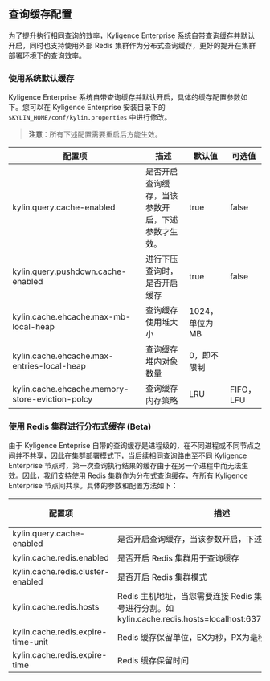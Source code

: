 ## 查询缓存配置

为了提升执行相同查询的效率，Kyligence Enterprise 系统自带查询缓存并默认开启，同时也支持使用外部 Redis 集群作为分布式查询缓存，更好的提升在集群部署环境下的查询效率。

### 使用系统默认缓存

Kyligence Enterprise 系统自带查询缓存并默认开启，具体的缓存配置参数如下。您可以在 Kyligence Enterprise 安装目录下的 `$KYLIN_HOME/conf/kylin.properties` 中进行修改。

> **注意**：所有下述配置需要重启后方能生效。

| 配置项                                          | 描述                                             | 默认值         | 可选值    |
| ----------------------------------------------- | ------------------------------------------------ | -------------- | --------- |
| kylin.query.cache-enabled                       | 是否开启查询缓存，当该参数开启，下述参数才生效。 | true           | false     |
| kylin.query.pushdown.cache-enabled              | 进行下压查询时，是否开启缓存                     | true           | false     |
| kylin.cache.ehcache.max-mb-local-heap           | 查询缓存使用堆大小                               | 1024，单位为MB |           |
| kylin.cache.ehcache.max-entries-local-heap      | 查询缓存堆内对象数量                             | 0，即不限制    |           |
| kylin.cache.ehcache.memory-store-eviction-polcy | 查询缓存内存策略                                 | LRU            | FIFO，LFU |

### 使用 Redis 集群进行分布式缓存 (Beta)

由于 Kyligence Enteprise 自带的查询缓存是进程级的，在不同进程或不同节点之间并不共享，因此在集群部署模式下，当后续相同查询路由至不同 Kyligence Enterprise 节点时，第一次查询执行结果的缓存由于在另一个进程中而无法生效。因此，我们支持使用 Redis 集群作为分布式查询缓存，在所有 Kyligence Enterprise 节点间共享。具体的参数和配置方法如下：

| 配置项                             | 描述                                                         | 默认值         | 可选值 |
| ---------------------------------- | ------------------------------------------------------------ | -------------- | ------ |
| kylin.query.cache-enabled          | 是否开启查询缓存，当该参数开启，下述参数才生效。             | true           | false  |
| kylin.cache.redis.enabled          | 是否开启 Redis 集群用于查询缓存                              | false          | true   |
| kylin.cache.redis.cluster-enabled  | 是否开启 Redis 集群模式                                      | false          | true   |
| kylin.cache.redis.hosts             | Redis 主机地址，当您需要连接 Redis 集群时，请使用逗号进行分割。如 kylin.cache.redis.hosts=localhost:6379,localhost:6380 | localhost:6379 |        |
| kylin.cache.redis.expire-time-unit | Redis 缓存保留单位，EX为秒，PX为毫秒                         | EX             | PX     |
| kylin.cache.redis.expire-time      | Redis 缓存保留时间                                           | 86400          |        |
